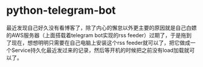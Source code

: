 # python-telegram-bot

最近发现自己好久没有看博客了，除了内心的懈怠以外更主要的原因就是自己白嫖的AWS服务器（上面搭载着telegram bot实现的rss feeder）过期了，于是拖到了现在，想想明明只需要在自己电脑上安装这个rss feeder就可以了，把它做成一个Service持久化最近发过来的记录，然后等开机的时候把之前没有load加载就可以了。

